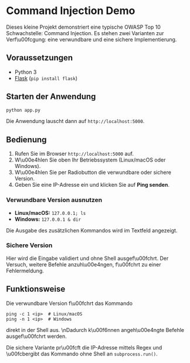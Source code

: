# Command Injection Demo

Dieses kleine Projekt demonstriert eine typische OWASP Top 10 Schwachstelle: Command Injection.
Es stehen zwei Varianten zur Verf\u00fcgung: eine verwundbare und eine sichere Implementierung.

## Voraussetzungen
* Python 3
* [Flask](https://flask.palletsprojects.com/) (`pip install flask`)

## Starten der Anwendung
```bash
python app.py
```
Die Anwendung lauscht dann auf `http://localhost:5000`.

## Bedienung
1. Rufen Sie im Browser `http://localhost:5000` auf.
2. W\u00e4hlen Sie oben Ihr Betriebssystem (Linux/macOS oder Windows).
3. W\u00e4hlen Sie per Radiobutton die verwundbare oder sichere Version.
4. Geben Sie eine IP-Adresse ein und klicken Sie auf **Ping senden**.

### Verwundbare Version ausnutzen
* **Linux/macOS:** `127.0.0.1; ls`
* **Windows:** `127.0.0.1 & dir`

Die Ausgabe des zusätzlichen Kommandos wird im Textfeld angezeigt.

### Sichere Version
Hier wird die Eingabe validiert und ohne Shell ausgef\u00fchrt. Der Versuch, weitere Befehle anzuh\u00e4ngen, f\u00fchrt zu einer Fehlermeldung.

## Funktionsweise
Die verwundbare Version f\u00fchrt das Kommando
```
ping -c 1 <ip>  # Linux/macOS
ping -n 1 <ip>  # Windows
```
direkt in der Shell aus. \nDadurch k\u00f6nnen angeh\u00e4ngte Befehle ausgef\u00fchrt werden.

Die sichere Variante pr\u00fcft die IP-Adresse mittels Regex
und \u00fcbergibt das Kommando ohne Shell an `subprocess.run()`.

